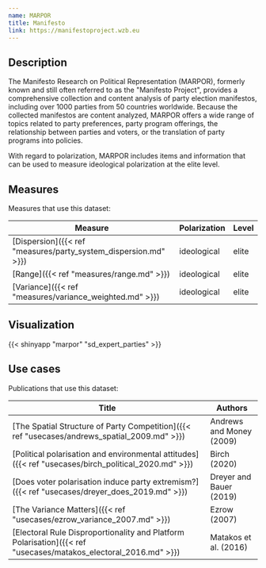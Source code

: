 ```yaml
---
name: MARPOR
title: Manifesto
link: https://manifestoproject.wzb.eu
---
```

## Description

The Manifesto Research on Political Representation (MARPOR), formerly known and still often referred to as the "Manifesto Project", provides a comprehensive collection and content analysis of party election manifestos, including over 1000 parties from 50 countries worldwide. Because the collected manifestos are content analyzed, MARPOR offers a wide range of topics related to party preferences, party program offerings, the relationship between parties and voters, or the translation of party programs into policies.

With regard to polarization, MARPOR includes items and information that can be used to measure ideological polarization at the elite level. 

## Measures
Measures that use this dataset:

| Measure                                             | Polarization | Level |
| --------------------------------------------------- | ------------ | ----- |
| [Dispersion]({{< ref "measures/party_system_dispersion.md" >}}) | ideological  | elite |
| [Range]({{< ref "measures/range.md" >}})                        | ideological  | elite |
| [Variance]({{< ref "measures/variance_weighted.md" >}})         | ideological  | elite |

## Visualization
{{< shinyapp "marpor" "sd_expert_parties" >}}

## Use cases
Publications that use this dataset:

| Title                                                                                               | Authors                  |
| --------------------------------------------------------------------------------------------------- | ------------------------ |
| [The Spatial Structure of Party Competition]({{< ref "usecases/andrews_spatial_2009.md" >}})                    | Andrews and Money (2009) |
| [Political polarisation and environmental attitudes]({{< ref "usecases/birch_political_2020.md" >}})            | Birch (2020)             |
| [Does voter polarisation induce party extremism?]({{< ref "usecases/dreyer_does_2019.md" >}})                   | Dreyer and Bauer (2019)  |
| [The Variance Matters]({{< ref "usecases/ezrow_variance_2007.md" >}})                                           | Ezrow (2007)             |
| [Electoral Rule Disproportionality and Platform Polarisation]({{< ref "usecases/matakos_electoral_2016.md" >}}) | Matakos et al. (2016)    |

